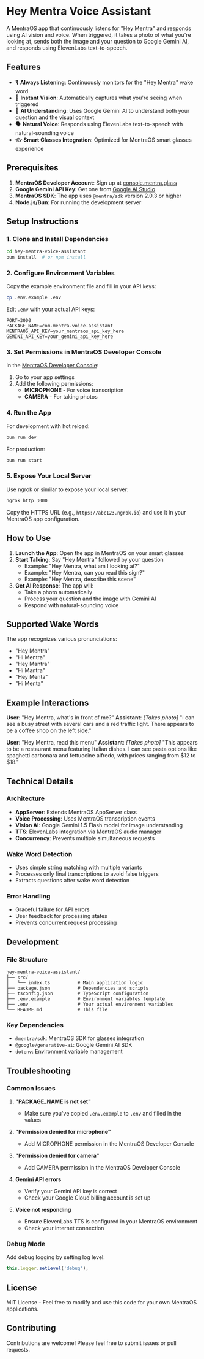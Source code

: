 # Hey Mentra Voice Assistant

A MentraOS app that continuously listens for "Hey Mentra" and responds using AI vision and voice. When triggered, it takes a photo of what you're looking at, sends both the image and your question to Google Gemini AI, and responds using ElevenLabs text-to-speech.

## Features

- 🎙️ **Always Listening**: Continuously monitors for the "Hey Mentra" wake word
- 📸 **Instant Vision**: Automatically captures what you're seeing when triggered
- 🧠 **AI Understanding**: Uses Google Gemini AI to understand both your question and the visual context
- 🗣️ **Natural Voice**: Responds using ElevenLabs text-to-speech with natural-sounding voice
- 👓 **Smart Glasses Integration**: Optimized for MentraOS smart glasses experience

## Prerequisites

1. **MentraOS Developer Account**: Sign up at [console.mentra.glass](https://console.mentra.glass/)
2. **Google Gemini API Key**: Get one from [Google AI Studio](https://makersuite.google.com/app/apikey)
3. **MentraOS SDK**: The app uses `@mentra/sdk` version 2.0.3 or higher
4. **Node.js/Bun**: For running the development server

## Setup Instructions

### 1. Clone and Install Dependencies

```bash
cd hey-mentra-voice-assistant
bun install  # or npm install
```

### 2. Configure Environment Variables

Copy the example environment file and fill in your API keys:

```bash
cp .env.example .env
```

Edit `.env` with your actual API keys:

```env
PORT=3000
PACKAGE_NAME=com.mentra.voice-assistant
MENTRAOS_API_KEY=your_mentraos_api_key_here
GEMINI_API_KEY=your_gemini_api_key_here
```

### 3. Set Permissions in MentraOS Developer Console

In the [MentraOS Developer Console](https://console.mentra.glass/):

1. Go to your app settings
2. Add the following permissions:
   - **MICROPHONE** - For voice transcription
   - **CAMERA** - For taking photos

### 4. Run the App

For development with hot reload:
```bash
bun run dev
```

For production:
```bash
bun run start
```

### 5. Expose Your Local Server

Use ngrok or similar to expose your local server:

```bash
ngrok http 3000
```

Copy the HTTPS URL (e.g., `https://abc123.ngrok.io`) and use it in your MentraOS app configuration.

## How to Use

1. **Launch the App**: Open the app in MentraOS on your smart glasses
2. **Start Talking**: Say "Hey Mentra" followed by your question
   - Example: "Hey Mentra, what am I looking at?"
   - Example: "Hey Mentra, can you read this sign?"
   - Example: "Hey Mentra, describe this scene"
3. **Get AI Response**: The app will:
   - Take a photo automatically
   - Process your question and the image with Gemini AI
   - Respond with natural-sounding voice

## Supported Wake Words

The app recognizes various pronunciations:
- "Hey Mentra"
- "Hi Mentra" 
- "Hey Mantra"
- "Hi Mantra"
- "Hey Menta"
- "Hi Menta"

## Example Interactions

**User**: "Hey Mentra, what's in front of me?"
**Assistant**: *[Takes photo]* "I can see a busy street with several cars and a red traffic light. There appears to be a coffee shop on the left side."

**User**: "Hey Mentra, read this menu"
**Assistant**: *[Takes photo]* "This appears to be a restaurant menu featuring Italian dishes. I can see pasta options like spaghetti carbonara and fettuccine alfredo, with prices ranging from $12 to $18."

## Technical Details

### Architecture
- **AppServer**: Extends MentraOS AppServer class
- **Voice Processing**: Uses MentraOS transcription events
- **Vision AI**: Google Gemini 1.5 Flash model for image understanding
- **TTS**: ElevenLabs integration via MentraOS audio manager
- **Concurrency**: Prevents multiple simultaneous requests

### Wake Word Detection
- Uses simple string matching with multiple variants
- Processes only final transcriptions to avoid false triggers
- Extracts questions after wake word detection

### Error Handling
- Graceful failure for API errors
- User feedback for processing states
- Prevents concurrent request processing

## Development

### File Structure
```
hey-mentra-voice-assistant/
├── src/
│   └── index.ts          # Main application logic
├── package.json          # Dependencies and scripts
├── tsconfig.json         # TypeScript configuration
├── .env.example          # Environment variables template
├── .env                  # Your actual environment variables
└── README.md             # This file
```

### Key Dependencies
- `@mentra/sdk`: MentraOS SDK for glasses integration
- `@google/generative-ai`: Google Gemini AI SDK
- `dotenv`: Environment variable management

## Troubleshooting

### Common Issues

1. **"PACKAGE_NAME is not set"**
   - Make sure you've copied `.env.example` to `.env` and filled in the values

2. **"Permission denied for microphone"**
   - Add MICROPHONE permission in the MentraOS Developer Console

3. **"Permission denied for camera"**
   - Add CAMERA permission in the MentraOS Developer Console

4. **Gemini API errors**
   - Verify your Gemini API key is correct
   - Check your Google Cloud billing account is set up

5. **Voice not responding**
   - Ensure ElevenLabs TTS is configured in your MentraOS environment
   - Check your internet connection

### Debug Mode

Add debug logging by setting log level:
```typescript
this.logger.setLevel('debug');
```

## License

MIT License - Feel free to modify and use this code for your own MentraOS applications.

## Contributing

Contributions are welcome! Please feel free to submit issues or pull requests. 